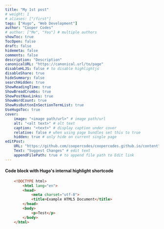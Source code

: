 ```yaml
---
title: "My 1st post"
# weight: 1
# aliases: ["/first"]
tags: ["Hugo", "Web Development"]
author: "Cooper Codes"
# author: ["Me", "You"] # multiple authors
showToc: true
TocOpen: false
draft: false
hidemeta: false
comments: false
description: "Description"
canonicalURL: "https://canonical.url/to/page"
disableHLJS: false # to disable highlightjs
disableShare: true
hideSummary: false
searchHidden: true
ShowReadingTime: true
ShowBreadCrumbs: true
ShowPostNavLinks: true
ShowWordCount: true
ShowRssButtonInSectionTermList: true
UseHugoToc: true
cover:
    image: "<image path/url>" # image path/url
    alt: "<alt text>" # alt text
    caption: "<text>" # display caption under cover
    relative: false # when using page bundles set this to true
    hidden: true # only hide on current single page
editPost:
    URL: "https://github.com/coopercodes/coopercodes.github.io/content"
    Text: "Suggest Changes" # edit text
    appendFilePath: true # to append file path to Edit link
---
```


#### Code block with Hugo's internal highlight shortcode

```html {linenos=true}
    <!DOCTYPE html>
        <html lang="en">
        <head>
            <meta charset="utf-8">
            <title>Example HTML5 Document</title>
        </head>
        <body>
            <p>Test</p>
        </body>
    </html>
```